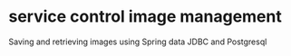 # service control image management
Saving and retrieving images using Spring data JDBC and Postgresql
